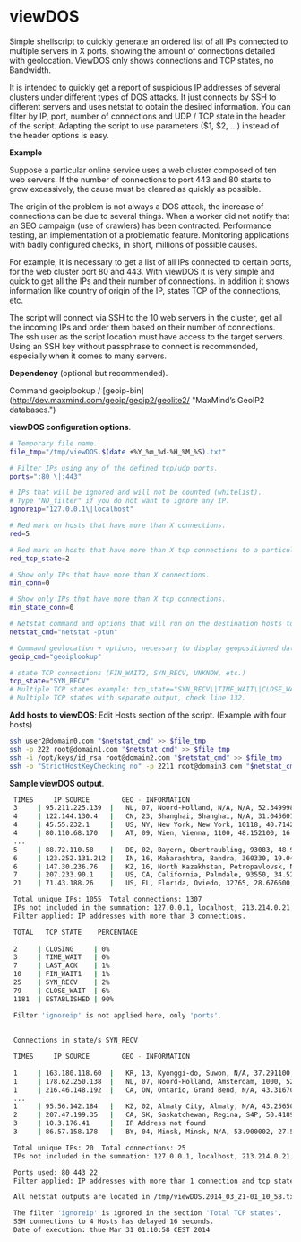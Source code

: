 # viewDOS
Simple shellscript to quickly generate an ordered list of all IPs connected to multiple servers in X ports, showing the amount of connections detailed with geolocation. ViewDOS only shows connections and TCP states, no Bandwidth.

It is intended to quickly get a report of suspicious IP addresses of several clusters under different types of DOS attacks. It just connects by SSH to different servers and uses netstat to obtain the desired information. You can filter by IP, port, number of connections and UDP / TCP state in the header of the script. Adapting the script to use parameters ($1, $2, ...) instead of the header options is easy.

**Example**

Suppose a particular online service uses a web cluster composed of ten web servers. If the number of connections to port 443 and 80 starts to grow excessively, the cause must be cleared as quickly as possible.

The origin of the problem is not always a DOS attack, the increase of connections can be due to several things. When a worker did not notify that an SEO campaign (use of crawlers) has been contracted. Performance testing, an implementation of a problematic feature. Monitoring applications with badly configured checks, in short, millions of possible causes.

For example, it is necessary to get a list of all IPs connected to certain  ports, for the web cluster port 80 and 443. With  viewDOS it is very simple and quick to get all the IPs and their number  of connections. In addition it shows information like country of origin of the IP, states TCP of the connections, etc.

The  script will connect via SSH to the 10 web servers in the cluster, get  all the incoming IPs and order them based on their number of  connections. The ssh user as the script location must have access to the target servers. Using an SSH key without passphrase to connect is recommended, especially when it comes to many servers.

**Dependency** (optional but recommended).

Command geoiplookup / [geoip-bin] (http://dev.maxmind.com/geoip/geoip2/geolite2/ "MaxMind’s GeoIP2 databases.")

**viewDOS configuration options**.

```sh
# Temporary file name.
file_tmp="/tmp/viewDOS.$(date +%Y_%m_%d-%H_%M_%S).txt" 

# Filter IPs using any of the defined tcp/udp ports.
ports=":80 \|:443"                     

# IPs that will be ignored and will not be counted (whitelist).
# Type "NO_filter" if you do not want to ignore any IP.
ignoreip="127.0.0.1\|localhost"

# Red mark on hosts that have more than X connections.
red=5                       

# Red mark on hosts that have more than X tcp connections to a particular state.
red_tcp_state=2		    

# Show only IPs that have more than X connections.
min_conn=0		    

# Show only IPs that have more than X tcp connections.
min_state_conn=0	    

# Netstat command and options that will run on the destination hosts to list connections (TCP / UDP / PID).
netstat_cmd="netstat -ptun" 

# Command geolocation + options, necessary to display geopositioned data.
geoip_cmd="geoiplookup"     

# state TCP connections (FIN_WAIT2, SYN_RECV, UNKNOW, etc.)
tcp_state="SYN_RECV"
# Multiple TCP states example: tcp_state="SYN_RECV\|TIME_WAIT\|CLOSE_WAIT".
# Multiple TCP states with separate output, check line 132.
```

**Add hosts to viewDOS**: Edit Hosts section of the script. (Example with four hosts)
```sh
ssh user2@domain0.com "$netstat_cmd" >> $file_tmp
ssh -p 222 root@domain1.com "$netstat_cmd" >> $file_tmp
ssh -i /opt/keys/id_rsa root@domain2.com "$netstat_cmd" >> $file_tmp
ssh -o "StrictHostKeyChecking no" -p 2211 root@domain3.com "$netstat_cmd" >> $file_tmpmp
```

**Sample viewDOS output**.
```sh
 TIMES     IP SOURCE        GEO - INFORMATION      
 3     | 95.211.225.139  |   NL, 07, Noord-Holland, N/A, N/A, 52.349998, 4.916700, 0, 0
 4     | 122.144.130.4   |   CN, 23, Shanghai, Shanghai, N/A, 31.045601, 121.399696, 0, 0
 4     | 45.55.232.1     |   US, NY, New York, New York, 10118, 40.714298, -74.005997, 501, 212                               
 4     | 80.110.68.170   |   AT, 09, Wien, Vienna, 1100, 48.152100, 16.387800, 0, 0                                           
 ...
 5     | 88.72.110.58    |   DE, 02, Bayern, Obertraubling, 93083, 48.971298, 12.175000, 0, 0                                 
 6     | 123.252.131.212 |   IN, 16, Maharashtra, Bandra, 360330, 19.049999, 72.833298, 0, 0                                  
 6     | 147.30.236.76   |   KZ, 16, North Kazakhstan, Petropavlovsk, N/A, 54.872799, 69.142998, 0, 0                         
 7     | 207.233.90.1    |   US, CA, California, Palmdale, 93550, 34.520000, -118.083504, 803, 661                            
 21    | 71.43.188.26    |   US, FL, Florida, Oviedo, 32765, 28.676600, -81.199097, 534, 407                                                                                     

 Total unique IPs: 1055  Total connections: 1307
 IPs not included in the summation: 127.0.0.1, localhost, 213.214.0.21, 212.63.8, 77.76.199
 Filter applied: IP addresses with more than 3 connections.

 TOTAL   TCP STATE    PERCENTAGE 
                                
 2     | CLOSING     | 0%         
 3     | TIME_WAIT   | 0%         
 7     | LAST_ACK    | 1%         
 10    | FIN_WAIT1   | 1%         
 25    | SYN_RECV    | 2%         
 79    | CLOSE_WAIT  | 6%         
 1181  | ESTABLISHED | 90%        

 Filter 'ignoreip' is not applied here, only 'ports'.
 
 
 Connections in state/s SYN_RECV

 TIMES     IP SOURCE        GEO - INFORMATION          
                                                         
 1     | 163.180.118.60  |   KR, 13, Kyonggi-do, Suwon, N/A, 37.291100, 127.008904, 0, 0                                      
 1     | 178.62.250.138  |   NL, 07, Noord-Holland, Amsterdam, 1000, 52.374001, 4.889700, 0, 0                                
 1     | 216.46.148.192  |   CA, ON, Ontario, Grand Bend, N/A, 43.316700, -81.750000, 0, 0                                    
 ...
 1     | 95.56.142.184   |   KZ, 02, Almaty City, Almaty, N/A, 43.256500, 76.928497, 0, 0                                     
 2     | 207.47.199.35   |   CA, SK, Saskatchewan, Regina, S4P, 50.418999, -104.677399, 0, 0                                  
 3     | 10.3.176.41     |   IP Address not found                                                                             
 3     | 86.57.158.178   |   BY, 04, Minsk, Minsk, N/A, 53.900002, 27.566700, 0, 0                                                                                               

 Total unique IPs: 20  Total connections: 25
 IPs not included in the summation: 127.0.0.1, localhost, 213.214.0.21, 212.63.8, 77.76.199

 Ports used: 80 443 22 
 Filter applied: IP addresses with more than 1 connection and tcp state SYN_RECV.

 All netstat outputs are located in /tmp/viewDOS.2014_03_21-01_10_58.txt

 The filter 'ignoreip' is ignored in the section 'Total TCP states'.
 SSH connections to 4 Hosts has delayed 16 seconds.
 Date of execution: thue Mar 31 01:10:58 CEST 2014 
```
